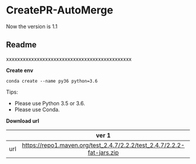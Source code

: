 # CreatePR-AutoMerge

Now the version is 1.1
## **Readme**
xxxxxxxxxxxxxxxxxxxxxxxxxxxxxxxxxxxxxxxxxxxxx

**Create env**
```
conda create --name py36 python=3.6
```

Tips:
* Please use Python 3.5 or 3.6.
* Please use Conda.


**Download url**

|           | ver 1 | ver 2 |
| :-------: | :---------: | :--------------------------: |
| url | https://repo1.maven.org/test_2.4.7/2.2.2/test_2.4.7/2.2.2-fat-jars.zip | https://oss.sonatype.org/content/repositories/snapshots/com/test/test_2.4.7/2.2.2-SNAPSHOT/ |
